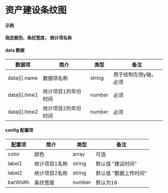 # 资产建设条纹图

#### 示例
<vuep template="#simple"></vuep>

<script v-pre type="text/x-template" id="simple">
<template>
    <e-assets-bar :data="data" style="width: 600px; height: 400px;"></e-assets-bar>
</template>

<script>
  export default {
    data () {
      return {
        data: [
                { name: '广州', time1: 2012, time2: 2018 },
                { name: '广州', time1: 2013, time2: 2016 },
                { name: '广州', time1: 2014, time2: 2015 },
                { name: '广州', time1: 2012, time2: 2015 },
                { name: '广州', time1: 2015, time2: 2014 },
                { name: '广州', time1: 2012, time2: 2018 },
                { name: '广州', time1: 2012, time2: 2018 },
                { name: '广州', time1: 2012, time2: 2018 },
                { name: '广州', time1: 2012, time2: 2018 },
                { name: '广州', time1: 2012, time2: 2018 }
        ]
      }
    }
  }
</script>
</script>

#### 指定颜色、条纹宽度， 统计项名称
<vuep template="#simple_2"></vuep>

<script v-pre type="text/x-template" id="simple_2">
<template>
    <e-assets-bar
        :data="data" 
        :config="{
            color: ['#d8cf3a', '#20cb44'],
            barWidth: 20,
            label1: '种植时间',
            label2: '采摘时间'
        }"
        style="width: 600px; height: 600px;"
    ></e-assets-bar>
</template>

<script>
  export default {
    data () {
      return {
        data: [
                { name: '广州', time1: 2012, time2: 2018 },
                { name: '广州', time1: 2013, time2: 2016 },
                { name: '广州', time1: 2014, time2: 2015 },
                { name: '广州', time1: 2012, time2: 2015 },
                { name: '广州', time1: 2015, time2: 2014 },
                { name: '广州', time1: 2012, time2: 2018 },
                { name: '广州', time1: 2012, time2: 2018 },
                { name: '广州', time1: 2012, time2: 2018 },
                { name: '广州', time1: 2012, time2: 2018 },
                { name: '广州', time1: 2012, time2: 2018 }
        ]
      }
    }
  }
</script>
</script>

#### data 数据

| 数据项 | 简介 | 类型 | 备注 |
| --- | --- | --- | --- |
| data[i].name | 数据项名称 | string | 用于绘制左侧y轴，必须 |
| data[i].time1 | 统计项目1的年份时间 | number | 必须 |
| data[i].time2 | 统计项目2的年份时间 | number | 必须 |

#### config 配置项

| 配置项 | 简介 | 类型 | 备注 |
| --- | --- | --- | --- |
| color | 颜色 | array | 可选
| label1 | 统计项目1名称 | string | 默认值 "建设时间" |
| label2 | 统计项目2名称 | string | 默认值 "数据上传时间" |
| barWidth | 条纹宽度 |  number | 默认为16 |
